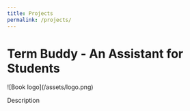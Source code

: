 ```yaml
---
title: Projects
permalink: /projects/
---
```

<html>
<body>
<h1>Term Buddy - An Assistant for Students</h1>
  ![Book logo](/assets/logo.png)
<p>Description</p>
</body>
</html>
